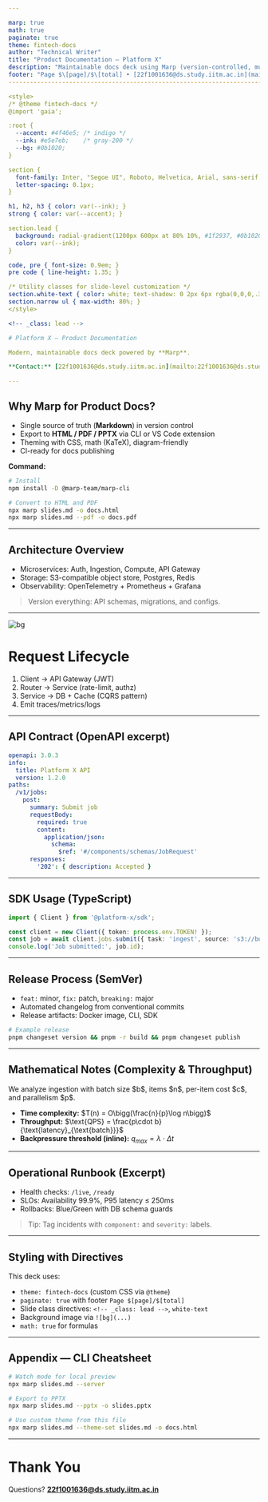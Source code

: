 ```yaml
---

marp: true
math: true
paginate: true
theme: fintech-docs
author: "Technical Writer"
title: "Product Documentation — Platform X"
description: "Maintainable docs deck using Marp (version-controlled, multi-format)."
footer: "Page $\[page]/$\[total] • [22f1001636@ds.study.iitm.ac.in](mailto:22f1001636@ds.study.iitm.ac.in)"
-----------------------------------------------------------------------------------------------------------

<style>
/* @theme fintech-docs */
@import 'gaia';

:root {
  --accent: #4f46e5; /* indigo */
  --ink: #e5e7eb;    /* gray-200 */
  --bg: #0b1020;
}

section {
  font-family: Inter, "Segoe UI", Roboto, Helvetica, Arial, sans-serif;
  letter-spacing: 0.1px;
}

h1, h2, h3 { color: var(--ink); }
strong { color: var(--accent); }

section.lead {
  background: radial-gradient(1200px 600px at 80% 10%, #1f2937, #0b1020);
  color: var(--ink);
}

code, pre { font-size: 0.9em; }
pre code { line-height: 1.35; }

/* Utility classes for slide-level customization */
section.white-text { color: white; text-shadow: 0 2px 6px rgba(0,0,0,.35); }
section.narrow ul { max-width: 80%; }
</style>

<!-- _class: lead -->

# Platform X — Product Documentation

Modern, maintainable docs deck powered by **Marp**.

**Contact:** [22f1001636@ds.study.iitm.ac.in](mailto:22f1001636@ds.study.iitm.ac.in)

---
```


## Why Marp for Product Docs?

* Single source of truth (**Markdown**) in version control
* Export to **HTML / PDF / PPTX** via CLI or VS Code extension
* Theming with CSS, math (KaTeX), diagram-friendly
* CI-ready for docs publishing

**Command:**

```bash
# Install
npm install -D @marp-team/marp-cli

# Convert to HTML and PDF
npx marp slides.md -o docs.html
npx marp slides.md --pdf -o docs.pdf
```

---

## Architecture Overview

* Microservices: Auth, Ingestion, Compute, API Gateway
* Storage: S3-compatible object store, Postgres, Redis
* Observability: OpenTelemetry + Prometheus + Grafana

> Version everything: API schemas, migrations, and configs.

---

<!-- A slide with a background image -->

<!-- _class: white-text -->

![bg](https://images.unsplash.com/photo-1558494949-ef010cbdcc31?q=80\&w=1600\&auto=format\&fit=crop)

# Request Lifecycle

1. Client → API Gateway (JWT)
2. Router → Service (rate-limit, authz)
3. Service → DB + Cache (CQRS pattern)
4. Emit traces/metrics/logs

---

## API Contract (OpenAPI excerpt)

```yaml
openapi: 3.0.3
info:
  title: Platform X API
  version: 1.2.0
paths:
  /v1/jobs:
    post:
      summary: Submit job
      requestBody:
        required: true
        content:
          application/json:
            schema:
              $ref: '#/components/schemas/JobRequest'
      responses:
        '202': { description: Accepted }
```

---

## SDK Usage (TypeScript)

```ts
import { Client } from '@platform-x/sdk';

const client = new Client({ token: process.env.TOKEN! });
const job = await client.jobs.submit({ task: 'ingest', source: 's3://bucket/key' });
console.log('Job submitted:', job.id);
```

---

## Release Process (SemVer)

* `feat:` minor, `fix:` patch, `breaking:` major
* Automated changelog from conventional commits
* Release artifacts: Docker image, CLI, SDK

```bash
# Example release
pnpm changeset version && pnpm -r build && pnpm changeset publish
```

---

## Mathematical Notes (Complexity & Throughput)

We analyze ingestion with batch size \$b\$, items \$n\$, per-item cost \$c\$, and parallelism \$p\$.

* **Time complexity:** $T(n) = O\bigg(\frac{n}{p}\log n\bigg)$
* **Throughput:** $\text{QPS} = \frac{p\cdot b}{\text{latency}_{\text{batch}}}$
* **Backpressure threshold (inline):** $q_{max} = \lambda \cdot \Delta t$

---

## Operational Runbook (Excerpt)

* Health checks: `/live`, `/ready`
* SLOs: Availability 99.9%, P95 latency ≤ 250ms
* Rollbacks: Blue/Green with DB schema guards

> Tip: Tag incidents with `component:` and `severity:` labels.

---

## Styling with Directives

This deck uses:

* `theme: fintech-docs` (custom CSS via `@theme`)
* `paginate: true` with footer `Page $[page]/$[total]`
* Slide class directives: `<!-- _class: lead -->`, `white-text`
* Background image via `![bg](...)`
* `math: true` for formulas

---

## Appendix — CLI Cheatsheet

```bash
# Watch mode for local preview
npx marp slides.md --server

# Export to PPTX
npx marp slides.md --pptx -o slides.pptx

# Use custom theme from this file
npx marp slides.md --theme-set slides.md -o docs.html
```

---

# Thank You

Questions? **[22f1001636@ds.study.iitm.ac.in](mailto:22f1001636@ds.study.iitm.ac.in)**
